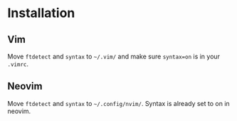 # Installation
## Vim
Move `ftdetect` and `syntax` to `~/.vim/` and make sure `syntax=on` is in your `.vimrc`.

## Neovim
Move `ftdetect` and `syntax` to `~/.config/nvim/`. Syntax is already set to on in neovim.
